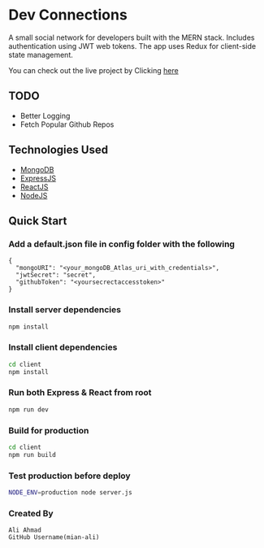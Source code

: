 # Dev Connections
A small social network for developers built with the MERN stack. Includes authentication using JWT web tokens. The app uses Redux for client-side state management.

You can check out the live project by Clicking [here](https://jealous-pea-coat-boa.cyclic.app/)

## TODO

- Better Logging
- Fetch Popular Github Repos

## Technologies Used

- [MongoDB](https://www.mongodb.com/)
- [ExpressJS](https://expressjs.com/)
- [ReactJS](https://reactjs.org/)
- [NodeJS](https://nodejs.org/en/)


## Quick Start

### Add a default.json file in config folder with the following

```
{
  "mongoURI": "<your_mongoDB_Atlas_uri_with_credentials>",
  "jwtSecret": "secret",
  "githubToken": "<yoursecrectaccesstoken>"
}
```

### Install server dependencies

```bash
npm install
```

### Install client dependencies

```bash
cd client
npm install
```

### Run both Express & React from root

```bash
npm run dev
```

### Build for production

```bash
cd client
npm run build
```

### Test production before deploy

```bash
NODE_ENV=production node server.js
```


### Created By

    Ali Ahmad
    GitHub Username(mian-ali)

